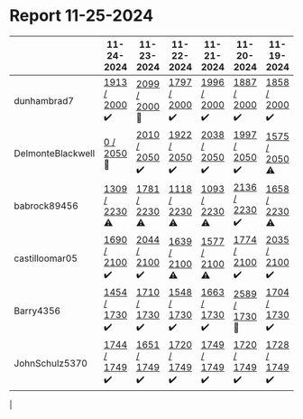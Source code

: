# Report 11-25-2024
| | 11-24-2024 | 11-23-2024 | 11-22-2024 | 11-21-2024 | 11-20-2024 | 11-19-2024 | 11-18-2024 |
| --- | --- | --- | --- | --- | --- | --- | --- |
| dunhambrad7 | [1913 / 2000](https://www.myfitnesspal.com/food/diary/dunhambrad7?date=2024-11-24) :heavy_check_mark: | [2099 / 2000](https://www.myfitnesspal.com/food/diary/dunhambrad7?date=2024-11-23) :no_entry_sign: | [1797 / 2000](https://www.myfitnesspal.com/food/diary/dunhambrad7?date=2024-11-22) :heavy_check_mark: | [1996 / 2000](https://www.myfitnesspal.com/food/diary/dunhambrad7?date=2024-11-21) :heavy_check_mark: | [1887 / 2000](https://www.myfitnesspal.com/food/diary/dunhambrad7?date=2024-11-20) :heavy_check_mark: | [1858 / 2000](https://www.myfitnesspal.com/food/diary/dunhambrad7?date=2024-11-19) :heavy_check_mark: | [1776 / 2000](https://www.myfitnesspal.com/food/diary/dunhambrad7?date=2024-11-18) :heavy_check_mark: |
| DelmonteBlackwell | [0 / 2050](https://www.myfitnesspal.com/food/diary/DelmonteBlackwell?date=2024-11-24) :no_entry_sign: | [2010 / 2050](https://www.myfitnesspal.com/food/diary/DelmonteBlackwell?date=2024-11-23) :heavy_check_mark: | [1922 / 2050](https://www.myfitnesspal.com/food/diary/DelmonteBlackwell?date=2024-11-22) :heavy_check_mark: | [2038 / 2050](https://www.myfitnesspal.com/food/diary/DelmonteBlackwell?date=2024-11-21) :heavy_check_mark: | [1997 / 2050](https://www.myfitnesspal.com/food/diary/DelmonteBlackwell?date=2024-11-20) :heavy_check_mark: | [1575 / 2050](https://www.myfitnesspal.com/food/diary/DelmonteBlackwell?date=2024-11-19) :warning: | [2343 / 2050](https://www.myfitnesspal.com/food/diary/DelmonteBlackwell?date=2024-11-18) :no_entry_sign: |
| babrock89456 | [1309 / 2230](https://www.myfitnesspal.com/food/diary/babrock89456?date=2024-11-24) :warning: | [1781 / 2230](https://www.myfitnesspal.com/food/diary/babrock89456?date=2024-11-23) :warning: | [1118 / 2230](https://www.myfitnesspal.com/food/diary/babrock89456?date=2024-11-22) :warning: | [1093 / 2230](https://www.myfitnesspal.com/food/diary/babrock89456?date=2024-11-21) :warning: | [2136 / 2230](https://www.myfitnesspal.com/food/diary/babrock89456?date=2024-11-20) :heavy_check_mark: | [1658 / 2230](https://www.myfitnesspal.com/food/diary/babrock89456?date=2024-11-19) :warning: | [1510 / 2230](https://www.myfitnesspal.com/food/diary/babrock89456?date=2024-11-18) :warning: |
| castilloomar05 | [1690 / 2100](https://www.myfitnesspal.com/food/diary/castilloomar05?date=2024-11-24) :heavy_check_mark: | [2044 / 2100](https://www.myfitnesspal.com/food/diary/castilloomar05?date=2024-11-23) :heavy_check_mark: | [1639 / 2100](https://www.myfitnesspal.com/food/diary/castilloomar05?date=2024-11-22) :warning: | [1577 / 2100](https://www.myfitnesspal.com/food/diary/castilloomar05?date=2024-11-21) :warning: | [1774 / 2100](https://www.myfitnesspal.com/food/diary/castilloomar05?date=2024-11-20) :heavy_check_mark: | [2035 / 2100](https://www.myfitnesspal.com/food/diary/castilloomar05?date=2024-11-19) :heavy_check_mark: | [1998 / 2100](https://www.myfitnesspal.com/food/diary/castilloomar05?date=2024-11-18) :heavy_check_mark: |
| Barry4356 | [1454 / 1730](https://www.myfitnesspal.com/food/diary/Barry4356?date=2024-11-24) :heavy_check_mark: | [1710 / 1730](https://www.myfitnesspal.com/food/diary/Barry4356?date=2024-11-23) :heavy_check_mark: | [1548 / 1730](https://www.myfitnesspal.com/food/diary/Barry4356?date=2024-11-22) :heavy_check_mark: | [1663 / 1730](https://www.myfitnesspal.com/food/diary/Barry4356?date=2024-11-21) :heavy_check_mark: | [2589 / 1730](https://www.myfitnesspal.com/food/diary/Barry4356?date=2024-11-20) :no_entry_sign: | [1704 / 1730](https://www.myfitnesspal.com/food/diary/Barry4356?date=2024-11-19) :heavy_check_mark: | [1584 / 1730](https://www.myfitnesspal.com/food/diary/Barry4356?date=2024-11-18) :heavy_check_mark: |
| JohnSchulz5370 | [1744 / 1749](https://www.myfitnesspal.com/food/diary/JohnSchulz5370?date=2024-11-24) :heavy_check_mark: | [1651 / 1749](https://www.myfitnesspal.com/food/diary/JohnSchulz5370?date=2024-11-23) :heavy_check_mark: | [1720 / 1749](https://www.myfitnesspal.com/food/diary/JohnSchulz5370?date=2024-11-22) :heavy_check_mark: | [1749 / 1749](https://www.myfitnesspal.com/food/diary/JohnSchulz5370?date=2024-11-21) :heavy_check_mark: | [1720 / 1749](https://www.myfitnesspal.com/food/diary/JohnSchulz5370?date=2024-11-20) :heavy_check_mark: | [1728 / 1749](https://www.myfitnesspal.com/food/diary/JohnSchulz5370?date=2024-11-19) :heavy_check_mark: | [1717 / 1749](https://www.myfitnesspal.com/food/diary/JohnSchulz5370?date=2024-11-18) :heavy_check_mark: |
|